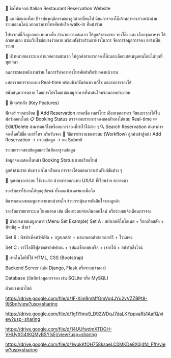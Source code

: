 🔹 ชื่อโปรเจกต์
Italian Restaurant Reservation Website

🔹 แนวคิดและที่มา
ปัจจุบันพฤติกรรมของลูกค้าเปลี่ยนไป นิยมการจองโต๊ะร้านอาหารล่วงหน้าผ่านระบบออนไลน์ มากกว่าการโทรศัพท์หรือ walk-in ที่หน้าร้าน

โปรเจกต์นี้จึงถูกออกแบบมาเพื่อ อำนวยความสะดวก ให้ลูกค้าสามารถ จองโต๊ะ และ เลือกชุดอาหาร ได้ด้วยตนเอง ผ่านเว็บไซต์อย่างง่ายดาย พร้อมทั้งช่วยร้านอาหารในการ จัดการข้อมูลการจอง อย่างเป็นระบบ

🔹 เป้าหมายของระบบ
อำนวยความสะดวก ให้ลูกค้าสามารถจองโต๊ะและเลือกเซตเมนูออนไลน์ได้ทุกที่ทุกเวลา

ลดภาระของพนักงานร้าน ในการรับจองทางโทรศัพท์หรือรับจองหน้างาน

แสดงรายการจองแบบ Real-time พร้อมฟังก์ชันค้นหา แก้ไข และลบการจองได้

สนับสนุนการตลาด โดยการโปรโมตเซตเมนูอาหารที่น่าสนใจพร้อมภาพประกอบ

🔹 ฟีเจอร์หลัก (Key Features)

ฟีเจอร์ รายละเอียด
🧾 Add Reservation กรอกชื่อ เบอร์โทร เลือกเซตอาหาร วันและเวลาได้ในฟอร์มออนไลน์
📋 Booking Status ตรวจสอบรายการจองของตัวเองได้แบบ Real-time
✏️ Edit/Delete สามารถแก้ไขหรือลบการจองที่ทำไว้ได้ง่าย ๆ
🔍 Search Reservation ค้นหาการจองโดยใช้ชื่อ เบอร์โทร หรือวันจอง
🔹 วิธีการทำงานของระบบ (Workflow)
ลูกค้าเข้าสู่หน้า Add Reservation → กรอกข้อมูล → กด Submit

ระบบตรวจสอบข้อมูลและบันทึกลงฐานข้อมูล

ข้อมูลจองแสดงในหน้า Booking Status แบบเรียลไทม์

ลูกค้าสามารถ ค้นหา แก้ไข หรือลบ การจองได้ตลอดเวลาผ่านฟังก์ชันต่าง ๆ

🔹 จุดเด่นของระบบ
ใช้งานง่าย ด้วยการออกแบบ UX/UI ที่เรียบง่าย สะอาดตา

รองรับการใช้งานได้ทุกอุปกรณ์ ทั้งคอมพิวเตอร์และมือถือ

มีการแสดงเซตเมนูอาหารแบบน่าสนใจ ช่วยกระตุ้นการตัดสินใจของลูกค้า

รองรับการขยายระบบ ในอนาคต เช่น เชื่อมระบบจ่ายเงินออนไลน์ หรือระบบแจ้งเตือนการจอง

🔹 ตัวอย่างเซตเมนูอาหาร (Menu Set Example)
Set A : สปาเกตตีโบโลเนส + ร็อกเก็ตสลัด + ทีรามิสุ + น้ำแร่

Set B : พิซซ่าเห็ดทรัฟเฟิล + บรูสเกตต้า + พานาคอตต้าซอสเบอร์รี + ไวน์แดง

Set C : ราวิโอลีซีฟู้ดซอสซาฟฟรอน + ซุปมะเขือเทศเบซิล + เจลาโต้ + สปาร์กลิ้งไวน์

🔹 เทคโนโลยีที่ใช้
HTML, CSS (Bootstrap)

Backend Server (เช่น Django, Flask หรือระบบจำลอง)

Database (บันทึกข้อมูลการจอง เช่น SQLite หรือ MySQL)


ตัวอย่างหน้าไซต์


https://drive.google.com/file/d/1F-XimRmMfOmVg4JYu2vVZZBPt8-9jSbq/view?usp=sharing

https://drive.google.com/file/d/1gfYhnx9_D92WDqJ7daLKYppvaRs1AafQ/view?usp=sharing

https://drive.google.com/file/d/14UUfwdmXTDGH-VHUyXG4tKQMyBSYlsEj/view?usp=sharing

https://drive.google.com/file/d/1wukKfOH758ksaeLC0MKDe8X0j4fd_Ffh/view?usp=sharing
